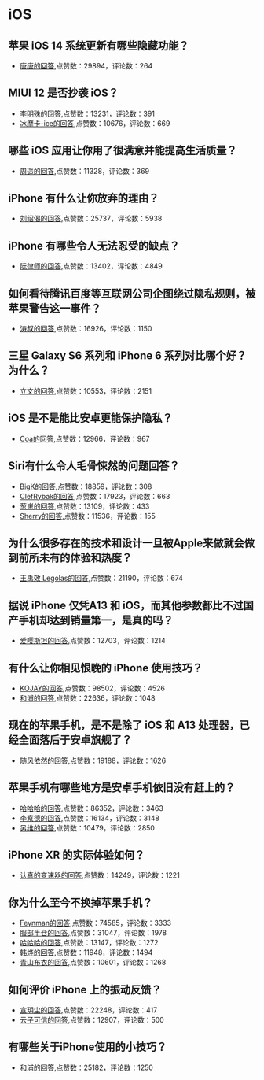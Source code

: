 #  iOS 
## 苹果 iOS 14 系统更新有哪些隐藏功能？
- [唐唐的回答](https://www.zhihu.com/question/421701474/answer/1556839916),点赞数：29894，评论数：264
## MIUI 12 是否抄袭 iOS？
- [李明殊的回答](https://www.zhihu.com/question/390974508/answer/1187121865),点赞数：13231，评论数：391
- [冰摩卡-ice的回答](https://www.zhihu.com/question/390974508/answer/1185945479),点赞数：10676，评论数：669
## 哪些 iOS 应用让你用了很满意并能提高生活质量？
- [周遥的回答](https://www.zhihu.com/question/22566396/answer/36865994),点赞数：11328，评论数：369
## iPhone 有什么让你放弃的理由？
- [刘绍偈的回答](https://www.zhihu.com/question/266646689/answer/321998021),点赞数：25737，评论数：5938
## iPhone 有哪些令人无法忍受的缺点？
- [阮律师的回答](https://www.zhihu.com/question/21732813/answer/716844615),点赞数：13402，评论数：4849
## 如何看待腾讯百度等互联网公司企图绕过隐私规则，被苹果警告这一事件？
- [涛叔的回答](https://www.zhihu.com/question/450309264/answer/1791361244),点赞数：16926，评论数：1150
## 三星 Galaxy S6 系列和 iPhone 6 系列对比哪个好？为什么？
- [立文的回答](https://www.zhihu.com/question/37047421/answer/70187632),点赞数：10553，评论数：2151
## iOS 是不是能比安卓更能保护隐私？
- [Coa的回答](https://www.zhihu.com/question/297821934/answer/575881193),点赞数：12966，评论数：967
## Siri有什么令人毛骨悚然的问题回答？
- [BigK的回答](https://www.zhihu.com/question/40582872/answer/1489203374),点赞数：18859，评论数：308
- [ClefRybak的回答](https://www.zhihu.com/question/40582872/answer/1510726619),点赞数：17923，评论数：663
- [葱崽的回答](https://www.zhihu.com/question/40582872/answer/1716038060),点赞数：13109，评论数：433
- [Sherry的回答](https://www.zhihu.com/question/40582872/answer/1432595175),点赞数：11536，评论数：155
## 为什么很多存在的技术和设计一旦被Apple来做就会做到前所未有的体验和热度？
- [王禹效 Legolas的回答](https://www.zhihu.com/question/403378616/answer/1306250671),点赞数：21190，评论数：674
## 据说 iPhone 仅凭A13 和 iOS，而其他参数都比不过国产手机却达到销量第一，是真的吗？
- [爱嘤斯坦的回答](https://www.zhihu.com/question/384048016/answer/1119607874),点赞数：12703，评论数：1214
## 有什么让你相见恨晚的 iPhone 使用技巧？
- [KOJAY的回答](https://www.zhihu.com/question/33734678/answer/621930619),点赞数：98502，评论数：4526
- [和浦的回答](https://www.zhihu.com/question/33734678/answer/660801740),点赞数：22636，评论数：1048
## 现在的苹果手机，是不是除了 iOS 和 A13 处理器，已经全面落后于安卓旗舰了？
- [随风依然的回答](https://www.zhihu.com/question/375033484/answer/1047441000),点赞数：19188，评论数：1626
## 苹果手机有哪些地方是安卓手机依旧没有赶上的？
- [哈哈哈的回答](https://www.zhihu.com/question/316531339/answer/631117217),点赞数：86352，评论数：3463
- [李察德的回答](https://www.zhihu.com/question/316531339/answer/629252357),点赞数：16134，评论数：3148
- [另维的回答](https://www.zhihu.com/question/316531339/answer/657720556),点赞数：10479，评论数：2850
## iPhone XR 的实际体验如何？
- [认真的变速器的回答](https://www.zhihu.com/question/300078456/answer/726620821),点赞数：14249，评论数：1221
## 你为什么至今不换掉苹果手机？
- [Feynman的回答](https://www.zhihu.com/question/318051785/answer/674099625),点赞数：74585，评论数：3333
- [服部半仓的回答](https://www.zhihu.com/question/318051785/answer/718449228),点赞数：31047，评论数：1978
- [哈哈哈的回答](https://www.zhihu.com/question/318051785/answer/670530896),点赞数：13147，评论数：1272
- [韩烨的回答](https://www.zhihu.com/question/318051785/answer/680518439),点赞数：11948，评论数：1494
- [青山布衣的回答](https://www.zhihu.com/question/318051785/answer/671354515),点赞数：10601，评论数：1268
## 如何评价 iPhone 上的振动反馈？
- [宣玥尘的回答](https://www.zhihu.com/question/264649851/answer/682892206),点赞数：22248，评论数：417
- [云子可信的回答](https://www.zhihu.com/question/264649851/answer/682654621),点赞数：12907，评论数：500
## 有哪些关于iPhone使用的小技巧？
- [和浦的回答](https://www.zhihu.com/question/34640718/answer/883144765),点赞数：25182，评论数：1250

